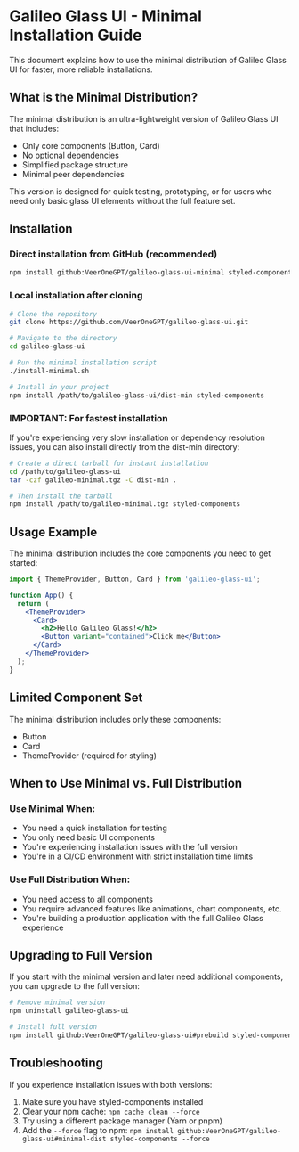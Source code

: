 # Galileo Glass UI - Minimal Installation Guide

This document explains how to use the minimal distribution of Galileo Glass UI for faster, more reliable installations.

## What is the Minimal Distribution?

The minimal distribution is an ultra-lightweight version of Galileo Glass UI that includes:

- Only core components (Button, Card)
- No optional dependencies
- Simplified package structure
- Minimal peer dependencies

This version is designed for quick testing, prototyping, or for users who need only basic glass UI elements without the full feature set.

## Installation

### Direct installation from GitHub (recommended)

```bash
npm install github:VeerOneGPT/galileo-glass-ui-minimal styled-components
```

### Local installation after cloning

```bash
# Clone the repository
git clone https://github.com/VeerOneGPT/galileo-glass-ui.git

# Navigate to the directory
cd galileo-glass-ui

# Run the minimal installation script
./install-minimal.sh

# Install in your project
npm install /path/to/galileo-glass-ui/dist-min styled-components
```

### IMPORTANT: For fastest installation

If you're experiencing very slow installation or dependency resolution issues, 
you can also install directly from the dist-min directory:

```bash
# Create a direct tarball for instant installation
cd /path/to/galileo-glass-ui
tar -czf galileo-minimal.tgz -C dist-min .

# Then install the tarball
npm install /path/to/galileo-minimal.tgz styled-components
```

## Usage Example

The minimal distribution includes the core components you need to get started:

```jsx
import { ThemeProvider, Button, Card } from 'galileo-glass-ui';

function App() {
  return (
    <ThemeProvider>
      <Card>
        <h2>Hello Galileo Glass!</h2>
        <Button variant="contained">Click me</Button>
      </Card>
    </ThemeProvider>
  );
}
```

## Limited Component Set

The minimal distribution includes only these components:

- Button
- Card
- ThemeProvider (required for styling)

## When to Use Minimal vs. Full Distribution

### Use Minimal When:

- You need a quick installation for testing
- You only need basic UI components
- You're experiencing installation issues with the full version
- You're in a CI/CD environment with strict installation time limits

### Use Full Distribution When:

- You need access to all components
- You require advanced features like animations, chart components, etc.
- You're building a production application with the full Galileo Glass experience

## Upgrading to Full Version

If you start with the minimal version and later need additional components, you can upgrade to the full version:

```bash
# Remove minimal version
npm uninstall galileo-glass-ui

# Install full version
npm install github:VeerOneGPT/galileo-glass-ui#prebuild styled-components
```

## Troubleshooting

If you experience installation issues with both versions:

1. Make sure you have styled-components installed
2. Clear your npm cache: `npm cache clean --force`
3. Try using a different package manager (Yarn or pnpm)
4. Add the `--force` flag to npm: `npm install github:VeerOneGPT/galileo-glass-ui#minimal-dist styled-components --force`
